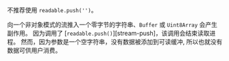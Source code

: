 
不推荐使用 `readable.push('')`。

向一个非对象模式的流推入一个零字节的字符串、`Buffer` 或 `Uint8Array` 会产生副作用。
因为调用了 [`readable.push()`][stream-push]，该调用会结束读取进程。
然而，因为参数是一个空字符串，没有数据被添加到可读缓冲, 所以也就没有数据可供用户消费。

